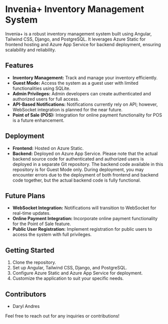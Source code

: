 # Invenia+ Inventory Management System

Invenia+ is a robust inventory management system built using Angular, Tailwind CSS, Django, and PostgreSQL. It leverages Azure Static for frontend hosting and Azure App Service for backend deployment, ensuring scalability and reliability.

## Features
- **Inventory Management:** Track and manage your inventory efficiently.
- **Guest Mode:** Access the system as a guest user with limited functionalities using SQLite.
- **Admin Privileges:** Admin developers can create authenticated and authorized users for full access.
- **API-Based Notifications:** Notifications currently rely on API; however, WebSocket integration is planned for the near future.
- **Point of Sale (POS):** Integration for online payment functionality for POS is a future enhancement.

## Deployment
- **Frontend:** Hosted on Azure Static.
- **Backend:** Deployed on Azure App Service. Please note that the actual backend source code for authenticated and authorized users is deployed in a separate Git repository. The backend code available in this repository is for Guest Mode only. During deployment, you may encounter errors due to the deployment of both frontend and backend code together, but the actual backend code is fully functional.

## Future Plans
- **WebSocket Integration:** Notifications will transition to WebSocket for real-time updates.
- **Online Payment Integration:** Incorporate online payment functionality for the Point of Sale feature.
- **Public User Registration:** Implement registration for public users to access the system with full privileges.

## Getting Started
1. Clone the repository.
2. Set up Angular, Tailwind CSS, Django, and PostgreSQL.
3. Configure Azure Static and Azure App Service for deployment.
4. Customize the application to suit your specific needs.

## Contributors
- Daryl Andres

Feel free to reach out for any inquiries or contributions!
